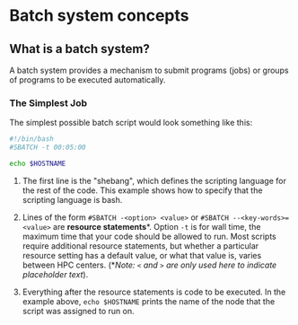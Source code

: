 # Batch system concepts

## What is a batch system?

A batch system provides a mechanism to submit programs (jobs) or groups of programs to be executed automatically.

### The Simplest Job

The simplest possible batch script would look something like this:

```bash
#!/bin/bash
#SBATCH -t 00:05:00

echo $HOSTNAME
```

1. The first line is the "shebang", which defines the scripting language for the rest of the code. This example shows how to specify that the scripting language is bash.

2. Lines of the form `#SBATCH -<option> <value>` or `#SBATCH --<key-words>=<value>` are **resource statements**\*. Option `-t` is for wall time, the maximum time that your code should be allowed to run. Most scripts require additional resource statements, but whether a particular resource setting has a default value, or what that value is, varies between HPC centers. (\**Note: `<` and `>` are only used here to indicate placeholder text*).

3. Everything after the resource statements is code to be executed. In the example above, ``echo $HOSTNAME`` prints the name of the node that the script was assigned to run on. 

